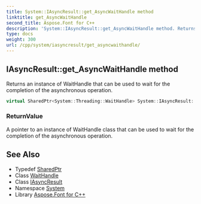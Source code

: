 ```yaml
---
title: System::IAsyncResult::get_AsyncWaitHandle method
linktitle: get_AsyncWaitHandle
second_title: Aspose.Font for C++
description: 'System::IAsyncResult::get_AsyncWaitHandle method. Returns an instance of WaitHandle that can be used to wait for the completion of the asynchronous operation in C++.'
type: docs
weight: 300
url: /cpp/system/iasyncresult/get_asyncwaithandle/
---
```

## IAsyncResult::get_AsyncWaitHandle method


Returns an instance of WaitHandle that can be used to wait for the completion of the asynchronous operation.

```cpp
virtual SharedPtr<System::Threading::WaitHandle> System::IAsyncResult::get_AsyncWaitHandle()=0
```


### ReturnValue

A pointer to an instance of WaitHandle class that can be used to wait for the completion of the asynchronous operation.

## See Also

* Typedef [SharedPtr](../../sharedptr/)
* Class [WaitHandle](../../../system.threading/waithandle/)
* Class [IAsyncResult](../)
* Namespace [System](../../)
* Library [Aspose.Font for C++](../../../)
